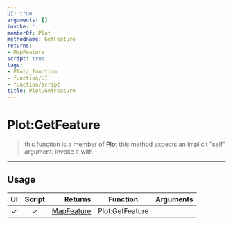 ```yaml
---
UI: true
arguments: []
invoke: ':'
memberOf: Plot
methodname: GetFeature
returns:
- MapFeature
script: true
tags:
- Plot/_function
- function/UI
- function/script
title: Plot.GetFeature
---
```

# Plot:GetFeature
> this function is a member of [Plot](civ-6/lua/Plot.md)
> this method expects an implicit "self" argument. invoke it with `:`
-----
## Usage
|  UI | Script | Returns | Function | Arguments |
|:---:|:------:|-------:|:--------:|:---------|
|✓|✓|[MapFeature](civ-6/lua/MapFeature.md)|Plot:GetFeature||
